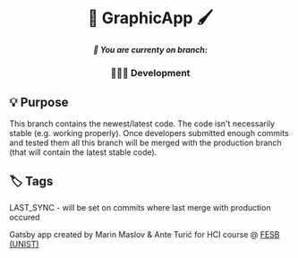 <h1 align="center">
  🎨 GraphicApp 🖌️
</h1>
<h5 align="center">
  📍 You are currenty on branch:
</h5>
<h3 align="center">
  👨🏼‍💻 Development
</h3>

## 💡 Purpose

This branch contains the newest/latest code. The code isn't necessarily stable (e.g. working properly). Once developers submitted enough commits and tested them all this branch will be merged with the production branch (that will contain the latest stable code).

## 🏷️ Tags

LAST_SYNC - will be set on commits where last merge with production occured 

Gatsby app created by Marin Maslov & Ante Turić for HCI course @ [FESB (UNIST)](https://www.fesb.unist.hr/)
